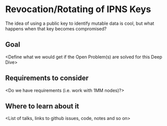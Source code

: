 # Revocation/Rotating of IPNS Keys

The idea of using a public key to identify mutable data is cool, but what happens when that key becomes compromised?

## Goal

<Define what we would get if the Open Problem(s) are solved for this Deep Dive>

## Requirements to consider

<Do we have requirements (i.e. work with 1MM nodes)?>

## Where to learn about it

<List of talks, links to github issues, code, notes and so on>
